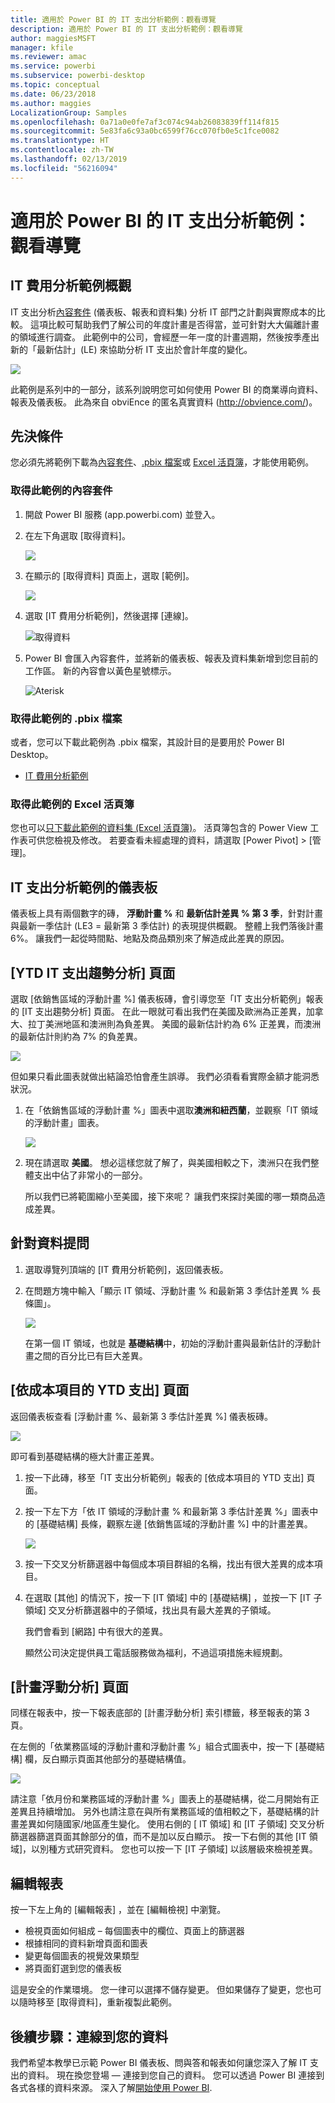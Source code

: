 ```yaml
---
title: 適用於 Power BI 的 IT 支出分析範例：觀看導覽
description: 適用於 Power BI 的 IT 支出分析範例：觀看導覽
author: maggiesMSFT
manager: kfile
ms.reviewer: amac
ms.service: powerbi
ms.subservice: powerbi-desktop
ms.topic: conceptual
ms.date: 06/23/2018
ms.author: maggies
LocalizationGroup: Samples
ms.openlocfilehash: 0a71a0e0fe7af3c074c94ab26083839ff114f815
ms.sourcegitcommit: 5e83fa6c93a0bc6599f76cc070fb0e5c1fce0082
ms.translationtype: HT
ms.contentlocale: zh-TW
ms.lasthandoff: 02/13/2019
ms.locfileid: "56216094"
---
```

# <a name="it-spend-analysis-sample-for-power-bi-take-a-tour"></a>適用於 Power BI 的 IT 支出分析範例：觀看導覽

## <a name="overview-of-the-it-spend-analysis-sample"></a>IT 費用分析範例概觀
IT 支出分析[內容套件](service-organizational-content-pack-introduction.md) (儀表板、報表和資料集) 分析 IT 部門之計劃與實際成本的比較。 這項比較可幫助我們了解公司的年度計畫是否得當，並可針對大大偏離計畫的領域進行調查。 此範例中的公司，會經歷一年一度的計畫週期，然後按季產出新的「最新估計」(LE) 來協助分析 IT 支出於會計年度的變化。

![](media/sample-it-spend/it1.png)

此範例是系列中的一部分，該系列說明您可如何使用 Power BI 的商業導向資料、報表及儀表板。 此為來自 obviEnce 的匿名真實資料 (<http://obvience.com/>)。

## <a name="prerequisites"></a>先決條件

 您必須先將範例下載為[內容套件](https://docs.microsoft.com/power-bi/sample-it-spend#get-the-content-pack-for-this-sample)、[.pbix 檔案](http://download.microsoft.com/download/E/9/8/E98CEB6D-CEBB-41CF-BA2B-1A1D61B27D87/IT%20Spend%20Analysis%20Sample%20PBIX.pbix)或 [Excel 活頁簿](http://go.microsoft.com/fwlink/?LinkId=529783)，才能使用範例。

### <a name="get-the-content-pack-for-this-sample"></a>取得此範例的內容套件

1. 開啟 Power BI 服務 (app.powerbi.com) 並登入。
2. 在左下角選取 [取得資料]。
   
    ![](media/sample-datasets/power-bi-get-data.png)
3. 在顯示的 [取得資料] 頁面上，選取 [範例]。
   
   ![](media/sample-datasets/power-bi-samples-icon.png)
4. 選取 [IT 費用分析範例]，然後選擇 [連線]。  
  
   ![取得資料](media/sample-it-spend/it-connect.png)
   
5. Power BI 會匯入內容套件，並將新的儀表板、報表及資料集新增到您目前的工作區。 新的內容會以黃色星號標示。 
   
   ![Aterisk](media/sample-it-spend/it-asterisk.png)
  
### <a name="get-the-pbix-file-for-this-sample"></a>取得此範例的 .pbix 檔案

或者，您可以下載此範例為 .pbix 檔案，其設計目的是要用於 Power BI Desktop。 

 * [IT 費用分析範例](http://download.microsoft.com/download/E/9/8/E98CEB6D-CEBB-41CF-BA2B-1A1D61B27D87/IT%20Spend%20Analysis%20Sample%20PBIX.pbix)

### <a name="get-the-excel-workbook-for-this-sample"></a>取得此範例的 Excel 活頁簿
您也可以[只下載此範例的資料集 (Excel 活頁簿)](http://go.microsoft.com/fwlink/?LinkId=529783)。 活頁簿包含的 Power View 工作表可供您檢視及修改。 若要查看未經處理的資料，請選取 [Power Pivot] > [管理]。


## <a name="the-it-spend-analysis-sample-dashboard"></a>IT 支出分析範例的儀表板
儀表板上具有兩個數字的磚， **浮動計畫 %** 和 **最新估計差異 % 第 3 季**，針對計畫與最新一季估計 (LE3 = 最新第 3 季估計) 的表現提供概觀。 整體上我們落後計畫 6%。 讓我們一起從時間點、地點及商品類別來了解造成此差異的原因。

## <a name="ytd-it-spend-trend-analysis-page"></a>[YTD IT 支出趨勢分析] 頁面
選取 [依銷售區域的浮動計畫 %]  儀表板磚，會引導您至「IT 支出分析範例」報表的 [IT 支出趨勢分析] 頁面。 在此一眼就可看出我們在美國及歐洲為正差異，加拿大、拉丁美洲地區和澳洲則為負差異。 美國的最新估計約為 6% 正差異，而澳洲的最新估計則約為 7% 的負差異。

![](media/sample-it-spend/it2.png)

但如果只看此圖表就做出結論恐怕會產生誤導。 我們必須看看實際金額才能洞悉狀況。

1. 在「依銷售區域的浮動計畫 %」圖表中選取**澳洲和紐西蘭**，並觀察「IT 領域的浮動計畫」圖表。

   ![](media/sample-it-spend/it3.png)
2. 現在請選取 **美國**。 想必這樣您就了解了，與美國相較之下，澳洲只在我們整體支出中佔了非常小的一部分。

    所以我們已將範圍縮小至美國，接下來呢？ 讓我們來探討美國的哪一類商品造成差異。

## <a name="ask-questions-of-the-data"></a>針對資料提問
1. 選取導覽列頂端的 [IT 費用分析範例]，返回儀表板。
2. 在問題方塊中輸入「顯示 IT 領域、浮動計畫 % 和最新第 3 季估計差異 % 長條圖」。

   ![](media/sample-it-spend/it4.png)

   在第一個 IT 領域，也就是 **基礎結構**中，初始的浮動計畫與最新估計的浮動計畫之間的百分比已有巨大差異。

## <a name="ytd-spend-by-cost-elements-page"></a>[依成本項目的 YTD 支出] 頁面
返回儀表板查看 [浮動計畫 %、最新第 3 季估計差異 %]  儀表板磚。

![](media/sample-it-spend/it5.png)

即可看到基礎結構的極大計畫正差異。

1. 按一下此磚，移至「IT 支出分析範例」報表的 [依成本項目的 YTD 支出] 頁面。
2. 按一下左下方「依 IT 領域的浮動計畫 % 和最新第 3 季估計差異 %」圖表中的 [基礎結構]  長條，觀察左邊 [依銷售區域的浮動計畫 %] 中的計畫差異。

    ![](media/sample-it-spend/it6.png)
3. 按一下交叉分析篩選器中每個成本項目群組的名稱，找出有很大差異的成本項目。
4. 在選取 [其他]  的情況下，按一下 [IT 領域] 中的 [基礎結構]  ，並按一下 [IT 子領域] 交叉分析篩選器中的子領域，找出具有最大差異的子領域。  

   我們會看到 [網路] 中有很大的差異。

   顯然公司決定提供員工電話服務做為福利，不過這項措施未經規劃。

## <a name="plan-variance-analysis-page"></a>[計畫浮動分析] 頁面
同樣在報表中，按一下報表底部的 [計畫浮動分析] 索引標籤，移至報表的第 3 頁。

在左側的「依業務區域的浮動計畫和浮動計畫 %」組合式圖表中，按一下 [基礎結構] 欄，反白顯示頁面其他部分的基礎結構值。

![](media/sample-it-spend/it7.png)

請注意「依月份和業務區域的浮動計畫 %」圖表上的基礎結構，從二月開始有正差異且持續增加。 另外也請注意在與所有業務區域的值相較之下，基礎結構的計畫差異如何隨國家/地區產生變化。 使用右側的 [ IT 領域] 和 [IT 子領域] 交叉分析篩選器篩選頁面其餘部分的值，而不是加以反白顯示。 按一下右側的其他 [IT 領域]，以別種方式研究資料。 您也可以按一下 [IT 子領域] 以該層級來檢視差異。

## <a name="edit-the-report"></a>編輯報表
按一下左上角的 [編輯報表]  ，並在 [編輯檢視] 中瀏覽。

* 檢視頁面如何組成 – 每個圖表中的欄位、頁面上的篩選器
* 根據相同的資料新增頁面和圖表
* 變更每個圖表的視覺效果類型
* 將頁面釘選到您的儀表板

這是安全的作業環境。 您一律可以選擇不儲存變更。 但如果儲存了變更，您也可以隨時移至 [取得資料]，重新複製此範例。

## <a name="next-steps-connect-to-your-data"></a>後續步驟：連線到您的資料
我們希望本教學已示範 Power BI 儀表板、問與答和報表如何讓您深入了解 IT 支出的資料。 現在換您登場 — 連接到您自己的資料。 您可以透過 Power BI 連接到各式各樣的資料來源。 深入了解[開始使用 Power BI](service-get-started.md).
